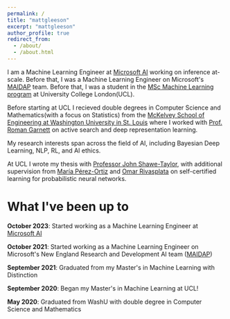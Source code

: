 ```yaml
---
permalink: /
title: "mattgleeson"
excerpt: "mattgleeson"
author_profile: true
redirect_from: 
  - /about/
  - /about.html
---
```


I am a Machine Learning Engineer at [Microsoft AI](https://www.microsoft.com/en-us/research/group/msai/) working on inference at-scale. Before that, I was a Machine Learning Engineer on Microsoft's [MAIDAP](https://www.microsoftnewengland.com/maidap/) team. Before that, I was a student in the [MSc Machine Learning program](https://www.ucl.ac.uk/prospective-students/graduate/taught-degrees/machine-learning-msc) at University College London(UCL).

Before starting at UCL I recieved double degrees in Computer Science and Mathematics(with a focus on Statistics) from the [McKelvey School of Engineering at Washington University in St. Louis](https://engineering.wustl.edu/mckelvey/Pages/default.aspx) where I worked with [Prof. Roman Garnett](https://www.cse.wustl.edu/~garnett/) on active search and deep representation learning.

My research interests span across the field of AI, including Bayesian Deep Learning, NLP, RL, and AI ethics.

At UCL I wrote my thesis with [Professor John Shawe-Taylor](http://www0.cs.ucl.ac.uk/staff/J.Shawe-Taylor/), with additional supervision from [María Pérez-Ortiz](http://mariaperezortiz.com/) and [Omar Rivasplata](https://sites.ualberta.ca/~omarr/) on self-certified learning for probabilistic neural networks.

# What I've been up to

__October 2023__: Started working as a Machine Learning Engineer at [Microsoft AI](https://www.microsoft.com/en-us/research/group/msai/)

__October 2021__: Started working as a Machine Learning Engineer on Microsoft's New England Research and Development AI team ([MAIDAP](https://www.microsoftnewengland.com/maidap/))

__September 2021__: Graduated from my Master's in Machine Learning with Distinction

__September 2020__: Began my Master's in Machine Learning at UCL!

__May 2020__: Graduated from WashU with double degree in Computer Science and Mathematics
